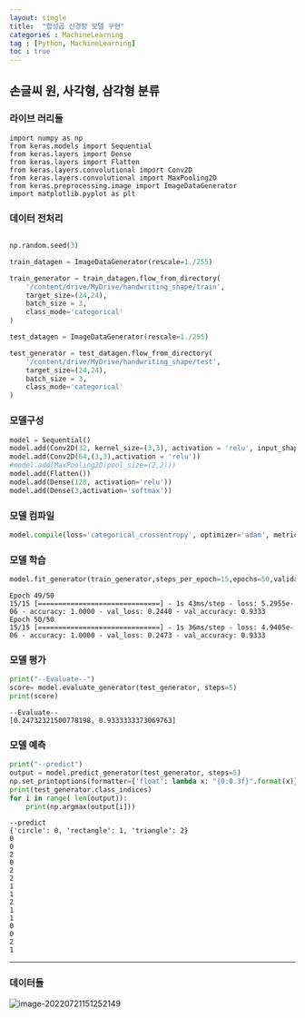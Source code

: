 ```yaml
---
layout: single
title:  "합성곱 신경망 모델 구현"
categories : MachineLearning
tag : [Python, MachineLearning]
toc : true
---
```


## 손글씨 원, 사각형, 삼각형 분류

### 라이브 러리들 

```
import numpy as np
from keras.models import Sequential
from keras.layers import Dense
from keras.layers import Flatten
from keras.layers.convolutional import Conv2D
from keras.layers.convolutional import MaxPooling2D
from keras.preprocessing.image import ImageDataGenerator
import matplotlib.pyplot as plt
```

### 데이터 전처리


```python

np.random.seed(3)

train_datagen = ImageDataGenerator(rescale=1./255)

train_generator = train_datagen.flow_from_directory(
    '/content/drive/MyDrive/handwriting_shape/train',
    target_size=(24,24),
    batch_size = 3,
    class_mode='categorical'
)

test_datagen = ImageDataGenerator(rescale=1./255)

test_generator = test_datagen.flow_from_directory(
    '/content/drive/MyDrive/handwriting_shape/test',
    target_size=(24,24),
    batch_size = 3,
    class_mode='categorical'
)
```

### 모델구성  

```python
model = Sequential()
model.add(Conv2D(32, kernel_size=(3,3), activation = 'relu', input_shape=(24,24,3)))
model.add(Conv2D(64,(3,3),activation = 'relu'))
#model.add(MaxPooling2D(pool_size=(2,2)))
model.add(Flatten())
model.add(Dense(128, activation='relu'))
model.add(Dense(3,activation='softmax'))
```

### 모델 컴파일


```python
model.compile(loss='categorical_crossentropy', optimizer='adam', metrics=['accuracy'])
```

### 모델 학습


```python
model.fit_generator(train_generator,steps_per_epoch=15,epochs=50,validation_data=test_generator,validation_steps=5)
```


    Epoch 49/50
    15/15 [==============================] - 1s 43ms/step - loss: 5.2955e-06 - accuracy: 1.0000 - val_loss: 0.2440 - val_accuracy: 0.9333
    Epoch 50/50
    15/15 [==============================] - 1s 36ms/step - loss: 4.9405e-06 - accuracy: 1.0000 - val_loss: 0.2473 - val_accuracy: 0.9333

### 모델 평가


```python
print("--Evaluate--")
score= model.evaluate_generator(test_generator, steps=5)
print(score)
```

    --Evaluate--
    [0.24732321500778198, 0.9333333373069763]

### 모델 예측


```python
print("--predict")
output = model.predict_generator(test_generator, steps=5)
np.set_printoptions(formatter={'float': lambda x: "{0:0.3f}".format(x)})
print(test_generator.class_indices)
for i in range( len(output)):
    print(np.argmax(output[i]))
```

    --predict
    {'circle': 0, 'rectangle': 1, 'triangle': 2}
    0
    0
    2
    0
    2
    2
    1
    1
    2
    1
    1
    0
    0
    2
    1

---

### 데이터들

![image-20220721151252149](../../images/CNN_model_test/image-20220721151252149.png)

